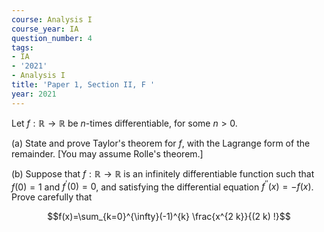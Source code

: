 ```yaml
---
course: Analysis I
course_year: IA
question_number: 4
tags:
- IA
- '2021'
- Analysis I
title: 'Paper 1, Section II, F '
year: 2021
---
```




Let $f: \mathbb{R} \rightarrow \mathbb{R}$ be $n$-times differentiable, for some $n>0$.

(a) State and prove Taylor's theorem for $f$, with the Lagrange form of the remainder. [You may assume Rolle's theorem.]

(b) Suppose that $f: \mathbb{R} \rightarrow \mathbb{R}$ is an infinitely differentiable function such that $f(0)=1$ and $f^{\prime}(0)=0$, and satisfying the differential equation $f^{\prime \prime}(x)=-f(x)$. Prove carefully that

$$f(x)=\sum_{k=0}^{\infty}(-1)^{k} \frac{x^{2 k}}{(2 k) !}$$